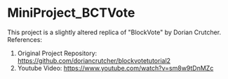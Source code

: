 # MiniProject_BCTVote

This project is a slightly altered replica of "BlockVote" by Dorian Crutcher.
References:
1. Original Project Repository: https://github.com/doriancrutcher/blockvotetutorial2
2. Youtube Video: https://www.youtube.com/watch?v=sm8w9tDnMZc

